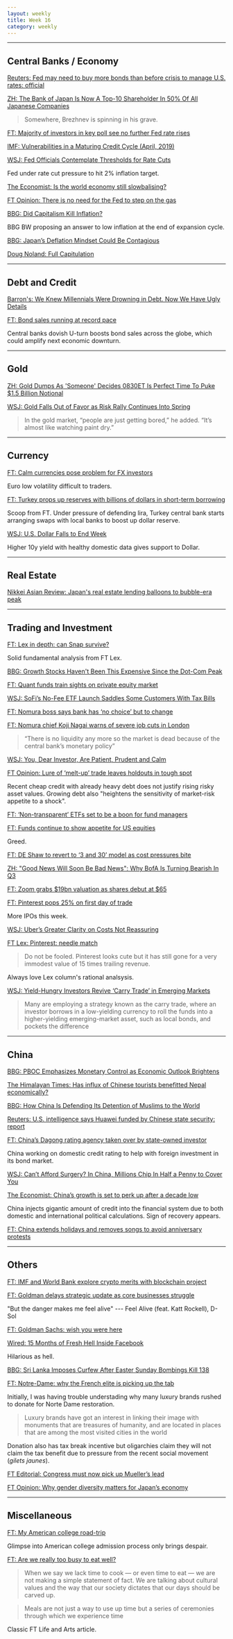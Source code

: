 ```yaml
---
layout: weekly
title: Week 16 
category: weekly
---
```


---
## Central Banks / Economy

[Reuters: Fed may need to buy more bonds than before crisis to manage U.S. rates: official](
https://www.reuters.com/article/us-usa-fed-balancesheet/fed-may-need-to-buy-more-bonds-than-before-crisis-to-manage-u-s-rates-official-idUSKCN1RT2OT?il=0)

[ZH: The Bank of Japan Is Now A Top-10 Shareholder In 50% Of All Japanese Companies](
https://www.zerohedge.com/news/2019-04-17/bank-japan-now-top-10-shareholder-50-all-japanese-companies)

> Somewhere, Brezhnev is spinning in his grave.

[FT: Majority of investors in key poll see no further Fed rate rises](
https://www.ft.com/content/c8f158b4-60d8-11e9-b285-3acd5d43599e)

[IMF: Vulnerabilities in a Maturing Credit Cycle (April, 2019)](
https://www.imf.org/en/Publications/GFSR/Issues/2019/03/27/Global-Financial-Stability-Report-April-2019)

[WSJ: Fed Officials Contemplate Thresholds for Rate Cuts](
https://www.wsj.com/articles/fed-officials-contemplate-thresholds-for-rate-cuts-11555758001)

Fed under rate cut pressure to hit 2% inflation target.

[The Economist: Is the world economy still slowbalising?](
https://www.economist.com/finance-and-economics/2019/04/20/is-the-world-economy-still-slowbalising)

[FT Opinion: There is no need for the Fed to step on the gas](
https://www.ft.com/content/cd88d140-5d31-11e9-840c-530737425559)

[BBG: Did Capitalism Kill Inflation?](
https://www.bloomberg.com/news/articles/2019-04-17/did-capitalism-kill-inflation)

BBG BW proposing an answer to low inflation at the end of expansion cycle.

[BBG: Japan’s Deflation Mindset Could Be Contagious](
https://www.bloomberg.com/news/articles/2019-04-17/japan-s-deflation-mindset-could-be-contagious)

[Doug Noland: Full Capitulation](
http://creditbubblebulletin.blogspot.com/2019/04/weekly-commentary-full-capitulation.html)

---
## Debt and Credit

[Barron's: We Knew Millennials Were Drowning in Debt. Now We Have Ugly Details](
https://www.barrons.com/articles/young-adult-debt-retirement-51555528470?mod=bol-social-tw)

[FT: Bond sales running at record pace](
https://www.ft.com/content/d45b62ce-5fcc-11e9-a27a-fdd51850994c)

Central banks dovish U-turn boosts bond sales across the globe, which could
amplify next economic downturn.

---
## Gold

[ZH: Gold Dumps As 'Someone' Decides 0830ET Is Perfect Time To Puke $1.5 Billion Notional](
https://www.zerohedge.com/news/2019-04-16/gold-dumps-someone-decides-0830et-perfect-time-puke-15-billion-notional)

[WSJ: Gold Falls Out of Favor as Risk Rally Continues Into Spring](
https://www.wsj.com/articles/gold-falls-out-of-favor-as-risk-rally-continues-into-spring-11555416000)

> In the gold market, “people are just getting bored,” he added.
“It’s almost like watching paint dry.”

---
## Currency

[FT: Calm currencies pose problem for FX investors](
https://www.ft.com/content/921f9bb2-5f8d-11e9-a27a-fdd51850994c)

Euro low volatility difficult to traders.

[FT: Turkey props up reserves with billions of dollars in short-term borrowing](
https://www.ft.com/content/9718e75e-611d-11e9-b285-3acd5d43599e)

Scoop from FT. Under pressure of defending lira, Turkey central bank starts
arranging swaps with local banks to boost up dollar reserve.

[WSJ: U.S. Dollar Falls to End Week](
https://www.wsj.com/articles/u-s-dollar-falling-to-end-week-11555688350)

Higher 10y yield with healthy domestic data gives support to Dollar.

---
## Real Estate
[Nikkei Asian Review: Japan's real estate lending balloons to bubble-era peak](
https://asia.nikkei.com/Economy/Japan-s-real-estate-lending-balloons-to-bubble-era-peak)

---
## Trading and Investment

[FT: Lex in depth: can Snap survive?](
https://www.ft.com/content/e23a1bd6-5786-11e9-91f9-b6515a54c5b1)

Solid fundamental analysis from FT Lex. 

[BBG: Growth Stocks Haven't Been This Expensive Since the Dot-Com Peak](
https://www.bloomberg.com/news/articles/2019-04-12/wall-street-s-most-hated-stock-trade-nears-its-dot-com-era-nadir)

[FT: Quant funds train sights on private equity market](
https://www.ft.com/content/766b7042-5c6a-11e9-9dde-7aedca0a081a)

[WSJ: SoFi’s No-Fee ETF Launch Saddles Some Customers With Tax Bills](
https://www.wsj.com/articles/sofis-no-fee-etf-launch-saddles-some-customers-with-tax-bills-11555690808)

[FT: Nomura boss says bank has ‘no choice’ but to change](
https://www.ft.com/content/5939e6f8-61dc-11e9-a27a-fdd51850994c)

[FT: Nomura chief Koji Nagai warns of severe job cuts in London](
https://www.ft.com/content/ab134082-6272-11e9-b285-3acd5d43599e)

> “There is no liquidity any more so the market is dead because of the central bank’s monetary policy”

[WSJ: You, Dear Investor, Are Patient, Prudent and Calm](
https://www.wsj.com/articles/you-dear-investor-are-patient-prudent-and-calm-11555689601)

[FT Opinion: Lure of ‘melt-up’ trade leaves holdouts in tough spot](
https://www.ft.com/content/6670a2b8-6113-11e9-b285-3acd5d43599e)

Recent cheap credit with already heavy debt does not justify rising risky asset values.
Growing debt also "heightens the sensitivity of market-risk appetite to a shock".

[FT: ‘Non-transparent’ ETFs set to be a boon for fund managers](
https://www.ft.com/content/8d880f4a-6031-11e9-a27a-fdd51850994c)

[FT: Funds continue to show appetite for US equities](
https://www.ft.com/content/275b5dea-6224-11e9-b285-3acd5d43599e)

Greed.

[FT: DE Shaw to revert to ‘3 and 30’ model as cost pressures bite](
https://www.ft.com/content/fe2799b4-6252-11e9-b285-3acd5d43599e)

[ZH: "Good News Will Soon Be Bad News": Why BofA Is Turning Bearish In Q3](
https://www.zerohedge.com/news/2019-04-20/good-news-will-soon-be-bad-news-why-bofa-turning-bearish-q3)

[FT: Zoom grabs $19bn valuation as shares debut at $65](
https://www.ft.com/content/805e23ae-61ee-11e9-a27a-fdd51850994c)

[FT: Pinterest pops 25% on first day of trade](
https://www.ft.com/content/40e23444-61ef-11e9-b285-3acd5d43599e)

More IPOs this week.

[WSJ: Uber’s Greater Clarity on Costs Not Reassuring](
https://www.wsj.com/articles/ubers-greater-clarity-on-costs-not-reassuring-11555758002)

[FT Lex: Pinterest: needle match](
https://www.ft.com/content/14103584-5a5f-11e9-939a-341f5ada9d40)

> Do not be fooled. Pinterest looks cute but it has still gone for a very
immodest value of 15 times trailing revenue.

Always love Lex column's rational analsysis. 

[WSJ: Yield-Hungry Investors Revive ‘Carry Trade’ in Emerging Markets](
https://www.wsj.com/articles/yield-hungry-investors-revive-carry-trade-in-emerging-markets-11554724800)

> Many are employing a strategy known as the carry trade, where an investor
borrows in a low-yielding currency to roll the funds into a higher-yielding
emerging-market asset, such as local bonds, and pockets the difference

---
## China

[BBG: PBOC Emphasizes Monetary Control as Economic Outlook Brightens](
https://www.bloomberg.com/news/articles/2019-04-15/pboc-emphasizes-monetary-control-as-economic-outlook-brightens)

[The Himalayan Times: Has influx of Chinese tourists benefitted Nepal economically?](
https://thehimalayantimes.com/business/has-influx-of-chinese-tourists-benefitted-nepal-economically/)

[BBG: How China Is Defending Its Detention of Muslims to the World](
https://www.bloomberg.com/news/articles/2019-04-19/how-china-is-defending-its-detention-of-muslims-to-the-world)

[Reuters: U.S. intelligence says Huawei funded by Chinese state security: report](
https://www.reuters.com/article/us-usa-trade-china-huawei-idUSKCN1RW03D)

[FT: China’s Dagong rating agency taken over by state-owned investor](
https://www.ft.com/content/7079c7aa-6265-11e9-b285-3acd5d43599e)

China working on domestic credit rating to help with foreign investment
in its bond market.

[WSJ: Can’t Afford Surgery? In China, Millions Chip In Half a Penny to Cover You](
https://www.wsj.com/articles/cant-afford-surgery-in-china-millions-chip-in-half-a-penny-to-cover-you-11555772400)

[The Economist: China’s growth is set to perk up after a decade low](
https://www.economist.com/finance-and-economics/2019/04/17/chinas-growth-is-set-to-perk-up-after-a-decade-low)

China injects gigantic amount of credit into the financial system due to
both domestic and international political calculations. Sign of recovery
appears.

[FT: China extends holidays and removes songs to avoid anniversary protests](
https://www.ft.com/content/3c84554e-5b2d-11e9-9dde-7aedca0a081a)

---
## Others

[FT: IMF and World Bank explore crypto merits with blockchain project](
https://www.ft.com/content/1cfb6d46-5d5a-11e9-939a-341f5ada9d40)

[FT: Goldman delays strategic update as core businesses struggle](
https://www.ft.com/content/532fabca-5f71-11e9-b285-3acd5d43599e)

"But the danger makes me feel alive" --- Feel Alive (feat. Katt Rockell), D-Sol

[FT: Goldman Sachs: wish you were here](
https://www.ft.com/content/324d0ebe-5f9b-11e9-a27a-fdd51850994c)

[Wired: 15 Months of Fresh Hell Inside Facebook](
https://www.wired.com/story/facebook-mark-zuckerberg-15-months-of-fresh-hell/)

Hilarious as hell.

[BBG: Sri Lanka Imposes Curfew After Easter Sunday Bombings Kill 138](
https://www.bloomberg.com/news/articles/2019-04-21/police-say-multiple-explosions-in-sri-lanka-s-capital-colombo)

[FT: Notre-Dame: why the French elite is picking up the tab](
https://www.ft.com/content/e952eafa-61d2-11e9-a27a-fdd51850994c)

Initially, I was having trouble understading why many luxury brands rushed to donate
for Norte Dame restoration.

> Luxury brands have got an interest in linking their image with monuments
that are treasures of humanity, and are located in places that are among
the most visited cities in the world

Donation also has tax break incentive but oligarchies claim they will not
claim the tax benefit due to pressure from the recent social movement (_gilets jaunes_).

[FT Editorial: Congress must now pick up Mueller’s lead](
https://www.ft.com/content/0c04a786-610c-11e9-a27a-fdd51850994c)

[FT Opinion: Why gender diversity matters for Japan’s economy](
https://www.ft.com/content/e425060c-61c4-11e9-b285-3acd5d43599e)

---
## Miscellaneous

[FT: My American college road-trip](
https://www.ft.com/content/a022ffda-6053-11e9-a27a-fdd51850994c)

Glimpse into American college admission process only brings despair.

[FT: Are we really too busy to eat well?](
https://www.ft.com/content/25207d62-5c75-11e9-9dde-7aedca0a081a)

> When we say we lack time to cook — or even time to eat — we are not
making a simple statement of fact. We are talking about cultural values
and the way that our society dictates that our days should be carved up.

> Meals are not just a way to use up time but a series of
ceremonies through which we experience time

Classic FT Life and Arts article.
